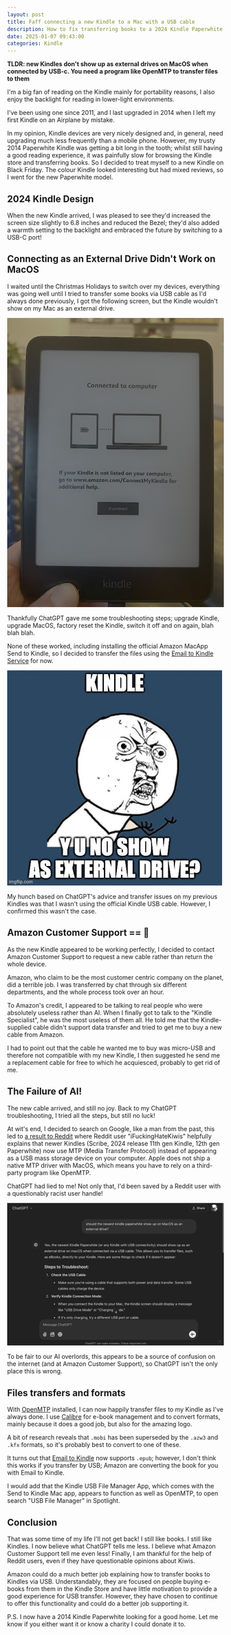 ```yaml
---
layout: post
title: Faff connecting a new Kindle to a Mac with a USB cable
description: How to fix transferring books to a 2024 Kindle Paperwhite on MacOS with USB-c
date: 2025-01-07 09:43:00
categories: Kindle
---
```

**TLDR: new Kindles don't show up as external drives on MacOS when connected by USB-c. You need a program like OpenMTP to transfer files to them**

I'm a big fan of reading on the Kindle mainly for portability reasons, I also enjoy the backlight for reading in lower-light environments.

I've been using one since 2011, and I last upgraded in 2014 when I left my first Kindle on an Airplane by mistake.

In my opinion, Kindle devices are very nicely designed and, in general, need upgrading much less frequently than a mobile phone. However, my trusty 2014 Paperwhite Kindle was getting a bit long in the tooth; whilst still having a good reading experience, it was painfully slow for browsing the Kindle store and transferring books. So I decided to treat myself to a new Kindle on Black Friday. The colour Kindle looked interesting but had mixed reviews, so I went for the new Paperwhite model.

## 2024 Kindle Design

When the new Kindle arrived, I was pleased to see they'd increased the screen size slightly to 6.8 inches and reduced the Bezel; they'd also added a warmth setting to the backlight and embraced the future by switching to a USB-C port!

## Connecting as an External Drive Didn't Work on MacOS

I waited until the Christmas Holidays to switch over my devices, everything was going well until I tried to transfer some books via USB cable as I'd always done previously, I got the following screen, but the Kindle wouldn't show on my Mac as an external drive.

![Photo of kindle file transfer screen](/assets/images/posts/kindle-file-transfer.png)

Thankfully ChatGPT gave me some troubleshooting steps; upgrade Kindle, upgrade MacOS, factory reset the Kindle, switch it off and on again, blah blah blah. 

None of these worked, including installing the official Amazon MacApp Send to Kindle, so I decided to transfer the files using the [Email to Kindle Service](https://www.amazon.com/sendtokindle/email) for now.

![Kindle Y U No show as External Drive meme](/assets/images/posts/kindle_y_u_no.jpg)

My hunch based on ChatGPT's advice and transfer issues on my previous Kindles was that I wasn't using the official Kindle USB cable. However, I confirmed this wasn't the case.

## Amazon Customer Support == 💩

As the new Kindle appeared to be working perfectly, I decided to contact Amazon Customer Support to request a new cable rather than return the whole device.

Amazon, who claim to be the most customer centric company on the planet, did a terrible job. I was transferred by chat through six different departments, and the whole process took over an hour.

To Amazon's credit, I appeared to be talking to real people who were absolutely useless rather than AI. When I finally got to talk to the "Kindle Specialist", he was the most useless of them all. He told me that the Kindle-supplied cable didn't support data transfer and tried to get me to buy a new cable from Amazon. 

I had to point out that the cable he wanted me to buy was micro-USB and therefore not compatible with my new Kindle, I then suggested he send me a replacement cable for free to which he acquiesced, probably to get rid of me.

## The Failure of AI!

The new cable arrived, and still no joy. Back to my ChatGPT troubleshooting, I tried all the steps, but still no luck!

At wit's end, I decided to search on Google, like a man from the past, this led to [a result to Reddit](https://www.reddit.com/r/kindle/comments/1gb23jq/new_kindle_ereaders_no_longer_appear_on_computers/#:~:text=iFuckingHateKiwis,%E2%80%A2%202mo%20ago%20%E2%80%A2) where Reddit user "iFuckingHateKiwis" helpfully explains that newer Kindles (Scribe, 2024 release 11th gen Kindle, 12th gen Paperwhite) now use MTP (Media Transfer Protocol) instead of appearing as a USB mass storage device on your computer. Apple does not ship a native MTP driver with MacOS, which means you have to rely on a third-party program like OpenMTP.

ChatGPT had lied to me! Not only that, I'd been saved by a Reddit user with a questionably racist user handle!

![Photo of ChatGPT lying to my face](/assets/images/posts/chatgpt-lying.png)


To be fair to our AI overlords, this appears to be a source of confusion on the internet (and at Amazon Customer Support), so ChatGPT isn't the only place this is wrong.
## Files transfers and formats
With [OpenMTP](https://openmtp.ganeshrvel.com/) installed, I can now happily transfer files to my Kindle as I've always done. I use [Calibre](https://calibre-ebook.com/) for e-book management and to convert formats, mainly because it does a good job, but also for the amazing logo.

A bit of research reveals that `.mobi` has been superseded by the `.azw3` and `.kfx` formats, so it's probably best to convert to one of these.

It turns out that [Email to Kindle](https://www.amazon.com/sendtokindle/email) now supports `.epub`; however, I don't think this works if you transfer by USB; Amazon are converting the book for you with Email to Kindle.

I would add that the Kindle USB File Manager App, which comes with the Send to Kindle Mac app, appears to function as well as OpenMTP, to open search "USB File Manager" in Spotlight.

## Conclusion

That was some time of my life I'll not get back! I still like books. I still like Kindles. I now believe what ChatGPT tells me less. I believe what Amazon Customer Support tell me even less! Finally, I am thankful for the help of Reddit users, even if they have questionable opinions about Kiwis.

Amazon could do a much better job explaining how to transfer books to Kindles via USB. Understandably, they are focused on people buying e-books from them in the Kindle Store and have little motivation to provide a good experience for USB transfer. However, they have chosen to continue to offer this functionality and could do a better job supporting it.

P.S. I now have a 2014 Kindle Paperwhite looking for a good home. Let me know if you either want it or know a charity I could donate it to.